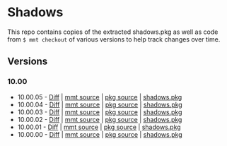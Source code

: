 # Shadows

This repo contains copies of the extracted shadows.pkg as well as code from `$ mmt checkout` of various versions to help track changes over time.

## Versions

### 10.00

* 10.00.05 -  [Diff](https://github.com/mivaecommerce/shadows/compare/10.00.04...10.00.05) | [mmt source](https://github.com/mivaecommerce/shadows/tree/10.00.05/mmt) | [pkg source](https://github.com/mivaecommerce/shadows/tree/10.00.05/pkg/shadows) | [shadows.pkg](https://github.com/mivaecommerce/shadows/raw/10.00.05/pkg/shadows.pkg)
* 10.00.04 -  [Diff](https://github.com/mivaecommerce/shadows/compare/10.00.03...10.00.04) | [mmt source](https://github.com/mivaecommerce/shadows/tree/10.00.04/mmt) | [pkg source](https://github.com/mivaecommerce/shadows/tree/10.00.04/pkg/shadows) | [shadows.pkg](https://github.com/mivaecommerce/shadows/raw/10.00.04/pkg/shadows.pkg)
* 10.00.03 -  [Diff](https://github.com/mivaecommerce/shadows/compare/10.00.02...10.00.03) | [mmt source](https://github.com/mivaecommerce/shadows/tree/10.00.03/mmt) | [pkg source](https://github.com/mivaecommerce/shadows/tree/10.00.03/pkg/shadows) | [shadows.pkg](https://github.com/mivaecommerce/shadows/raw/10.00.03/pkg/shadows.pkg)
* 10.00.02 -  [Diff](https://github.com/mivaecommerce/shadows/compare/10.00.01...10.00.02) | [mmt source](https://github.com/mivaecommerce/shadows/tree/10.00.02/mmt) | [pkg source](https://github.com/mivaecommerce/shadows/tree/10.00.02/pkg/shadows) | [shadows.pkg](https://github.com/mivaecommerce/shadows/raw/10.00.02/pkg/shadows.pkg)
* 10.00.01 -  [Diff](https://github.com/mivaecommerce/shadows/compare/10.00.00...10.00.01) | [mmt source](https://github.com/mivaecommerce/shadows/tree/10.00.01/mmt) | [pkg source](https://github.com/mivaecommerce/shadows/tree/10.00.01/pkg/shadows) | [shadows.pkg](https://github.com/mivaecommerce/shadows/raw/10.00.01/pkg/shadows.pkg)
* 10.00.00 -  [Diff](https://github.com/mivaecommerce/shadows/compare/initial...10.00.00) | [mmt source](https://github.com/mivaecommerce/shadows/tree/10.00.00/mmt) | [pkg source](https://github.com/mivaecommerce/shadows/tree/10.00.00/pkg/shadows) | [shadows.pkg](https://github.com/mivaecommerce/shadows/raw/10.00.00/pkg/shadows.pkg)
